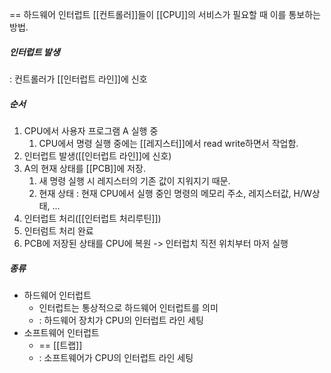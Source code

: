 == 하드웨어 인터럽트
[[컨트롤러]]들이 [[CPU]]의 서비스가 필요할 때 이를 통보하는 방법.

##### 인터럽트 발생
: 컨트롤러가 [[인터럽트 라인]]에 신호

##### 순서
1. CPU에서 사용자 프로그램 A 실행 중
	1. CPU에서 명령 실행 중에는 [[레지스터]]에서 read write하면서 작업함.
2. 인터럽트 발생([[인터럽트 라인]]에 신호)
3. A의 현재 상태를 [[PCB]]에 저장. 
	1. 새 명령 실행 시 레지스터의 기존 값이 지워지기 때문.
	2. 현재 상태 : 현재 CPU에서 실행 중인 명령의 메모리 주소, 레지스터값, H/W상태, ...
5. 인터럽트 처리([[인터럽트 처리루틴]])
6. 인터럼트 처리 완료
7. PCB에 저장된 상태를 CPU에 복원 -> 인터럽치 직전 위치부터 마저 실행

##### 종류
- 하드웨어 인터럽트
	- 인터럽트는 통상적으로 하드웨어 인터럽트를 의미
	- : 하드웨어 장치가 CPU의 인터럽트 라인 세팅
- 소프트웨어 인터럽트
	- == [[트랩]]
	-  : 소프트웨어가 CPU의 인터럽트 라인 세팅